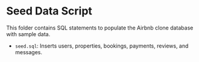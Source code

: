 # Seed Data Script

This folder contains SQL statements to populate the Airbnb clone database with sample data.

- `seed.sql`: Inserts users, properties, bookings, payments, reviews, and messages.
